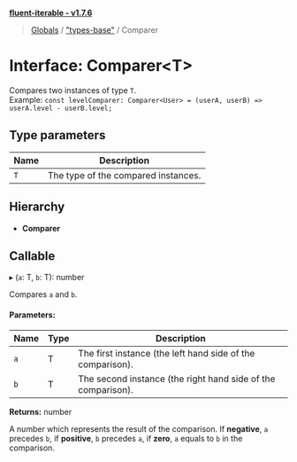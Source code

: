 **[fluent-iterable - v1.7.6](../README.md)**

> [Globals](../README.md) / ["types-base"](../modules/_types_base_.md) / Comparer

# Interface: Comparer\<T>

Compares two instances of type `T`.<br>
  Example: `const levelComparer: Comparer<User> = (userA, userB) => userA.level - userB.level;`

## Type parameters

Name | Description |
------ | ------ |
`T` | The type of the compared instances.  |

## Hierarchy

* **Comparer**

## Callable

▸ (`a`: T, `b`: T): number

Compares `a` and `b`.

#### Parameters:

Name | Type | Description |
------ | ------ | ------ |
`a` | T | The first instance (the left hand side of the comparison). |
`b` | T | The second instance (the right hand side of the comparison). |

**Returns:** number

A number which represents the result of the comparison. If **negative**, `a` precedes `b`, if **positive**, `b` precedes `a`, if **zero**, `a` equals to `b` in the comparison.
